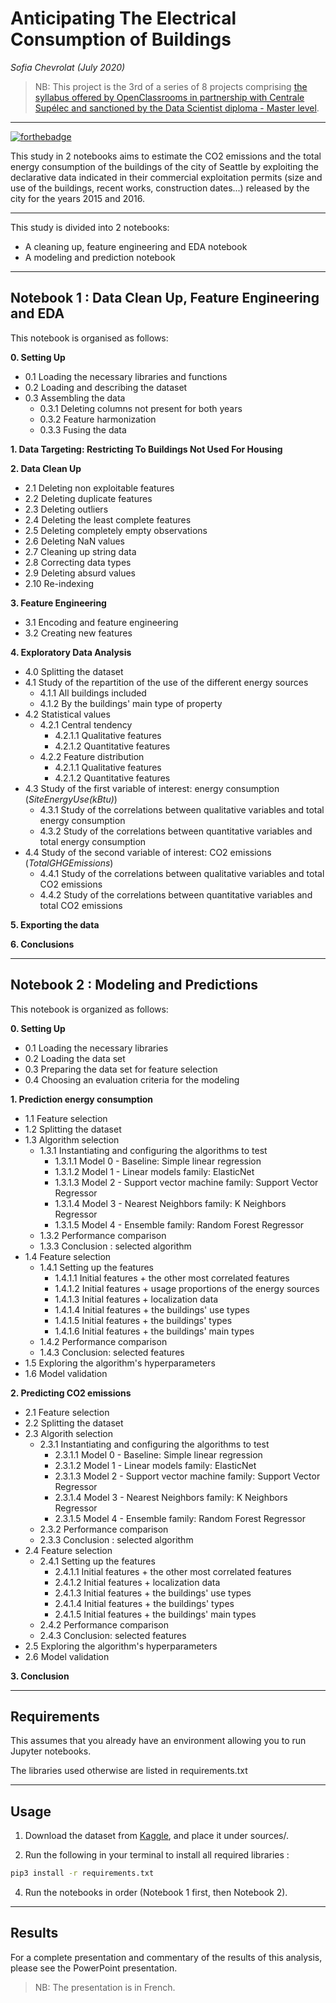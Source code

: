 # **Anticipating The Electrical Consumption of Buildings**
*Sofia Chevrolat (July 2020)*

> NB: This project is the 3rd of a series of 8 projects comprising [the syllabus offered by OpenClassrooms in partnership with Centrale Supélec and sanctioned by the Data Scientist diploma - Master level](https://openclassrooms.com/fr/paths/164-data-scientist).
___

[![forthebadge](https://forthebadge.com/images/badges/made-with-python.svg)](https://madimedia.pro)

This study in 2 notebooks aims to estimate the CO2 emissions and the total energy consumption of the buildings of the city of Seattle by exploiting the declarative data indicated in their commercial exploitation permits (size and use of the buildings, recent works, construction dates...) released by the city for the years 2015 and 2016.
___

This study is divided into 2 notebooks: 
- A cleaning up, feature engineering and EDA notebook
- A modeling and prediction notebook
___
## Notebook 1 : Data Clean Up, Feature Engineering and EDA

This notebook is organised as follows:

**0. Setting Up**
- 0.1 Loading the necessary libraries and functions
- 0.2 Loading and describing the dataset
- 0.3 Assembling the data
    * 0.3.1 Deleting columns not present for both years
    * 0.3.2 Feature harmonization
    * 0.3.3 Fusing the data
    
**1. Data Targeting: Restricting To Buildings Not Used For Housing**

**2. Data Clean Up**
- 2.1 Deleting non exploitable features
- 2.2 Deleting duplicate features
- 2.3 Deleting outliers
- 2.4 Deleting the least complete features
- 2.5 Deleting completely empty observations
- 2.6 Deleting NaN values
- 2.7 Cleaning up string data
- 2.8 Correcting data types
- 2.9 Deleting absurd values
- 2.10 Re-indexing

**3. Feature Engineering**
- 3.1 Encoding and feature engineering
- 3.2 Creating new features

**4. Exploratory Data Analysis**
- 4.0 Splitting the dataset
- 4.1 Study of the repartition of the use of the different energy sources
    * 4.1.1 All buildings included
    * 4.1.2 By the buildings' main type of property
- 4.2 Statistical values
    * 4.2.1 Central tendency
        * 4.2.1.1 Qualitative features
        * 4.2.1.2 Quantitative features
    * 4.2.2 Feature distribution
        * 4.2.1.1 Qualitative features
        * 4.2.1.2 Quantitative features
- 4.3 Study of the first variable of interest: energy consumption (<i>SiteEnergyUse(kBtu)</i>)
    * 4.3.1 Study of the correlations between qualitative variables and total energy consumption
    * 4.3.2 Study of the correlations between quantitative variables and total energy consumption
- 4.4 Study of the second variable of interest: CO2 emissions (<i>TotalGHGEmissions</i>)
    * 4.4.1 Study of the correlations between qualitative variables and total CO2 emissions
    * 4.4.2 Study of the correlations between quantitative variables and total CO2 emissions

**5. Exporting the data**

**6. Conclusions**

___
## Notebook 2 : Modeling and Predictions

This notebook is organized as follows:

**0. Setting Up**
- 0.1 Loading the necessary libraries
- 0.2 Loading the data set
- 0.3 Preparing the data set for feature selection
- 0.4 Choosing an evaluation criteria for the modeling

**1. Prediction energy consumption**
- 1.1 Feature selection
- 1.2 Splitting the dataset
- 1.3 Algorithm selection
    * 1.3.1 Instantiating and configuring the algorithms to test
        * 1.3.1.1 Model 0 - Baseline: Simple linear regression
        * 1.3.1.2 Model 1 - Linear models family: ElasticNet
        * 1.3.1.3 Model 2 - Support vector machine family: Support Vector Regressor
        * 1.3.1.4 Model 3 - Nearest Neighbors family: K Neighbors Regressor
        * 1.3.1.5 Model 4 - Ensemble family: Random Forest Regressor
    * 1.3.2 Performance comparison
    * 1.3.3 Conclusion : selected algorithm
- 1.4 Feature selection
    * 1.4.1 Setting up the features
        * 1.4.1.1 Initial features + the other most correlated features
        * 1.4.1.2 Initial features + usage proportions of the energy sources
        * 1.4.1.3 Initial features + localization data
        * 1.4.1.4 Initial features + the buildings' use types
        * 1.4.1.5 Initial features + the buildings' types
        * 1.4.1.6 Initial features + the buildings' main types
    * 1.4.2 Performance comparison
    * 1.4.3 Conclusion: selected features
- 1.5 Exploring the algorithm's hyperparameters
- 1.6 Model validation

**2. Predicting CO2 emissions**
- 2.1 Feature selection
- 2.2 Splitting the dataset
- 2.3 Algorith selection
    * 2.3.1 Instantiating and configuring the algorithms to test
        * 2.3.1.1 Model 0 - Baseline: Simple linear regression
        * 2.3.1.2 Model 1 - Linear models family: ElasticNet
        * 2.3.1.3 Model 2 - Support vector machine family: Support Vector Regressor
        * 2.3.1.4 Model 3 - Nearest Neighbors family: K Neighbors Regressor
        * 2.3.1.5 Model 4 - Ensemble family: Random Forest Regressor
    * 2.3.2 Performance comparison
    * 2.3.3 Conclusion : selected algorithm
- 2.4 Feature selection
    * 2.4.1 Setting up the features
        * 2.4.1.1 Initial features + the other most correlated features
        * 2.4.1.2 Initial features + localization data
        * 2.4.1.3 Initial features + the buildings' use types
        * 2.4.1.4 Initial features + the buildings' types
        * 2.4.1.5 Initial features + the buildings' main types
    * 2.4.2 Performance comparison
    * 2.4.3 Conclusion: selected features
- 2.5 Exploring the algorithm's hyperparameters
- 2.6 Model validation

**3. Conclusion**

_________

## Requirements

This assumes that you already have an environment allowing you to run Jupyter notebooks. 

The libraries used otherwise are listed in requirements.txt

_________

## Usage

1. Download the dataset from [Kaggle](https://www.kaggle.com/city-of-seattle/sea-building-energy-benchmarking#2015-building-energy-benchmarking.csv), and place it under sources/.

2. Run the following in your terminal to install all required libraries :

```bash
pip3 install -r requirements.txt
```

4. Run the notebooks in order (Notebook 1 first, then Notebook 2).
__________

## Results

For a complete presentation and commentary of the results of this analysis, please see the PowerPoint presentation.

> NB: The presentation is in French.
